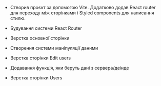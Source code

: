 - Створив проєкт за допомогою Vite. Додатково додав React router для переходу між сторінками і Styled components для написання стилю.

- Будування системи React Router
- Верстка основної сторінки
- Cтворення системи маніпуляції даними
- Верстка сторінки Edit users
- Додавання функція, яки беруть дані з сервера/деінде
- Верстка сторінки Users
